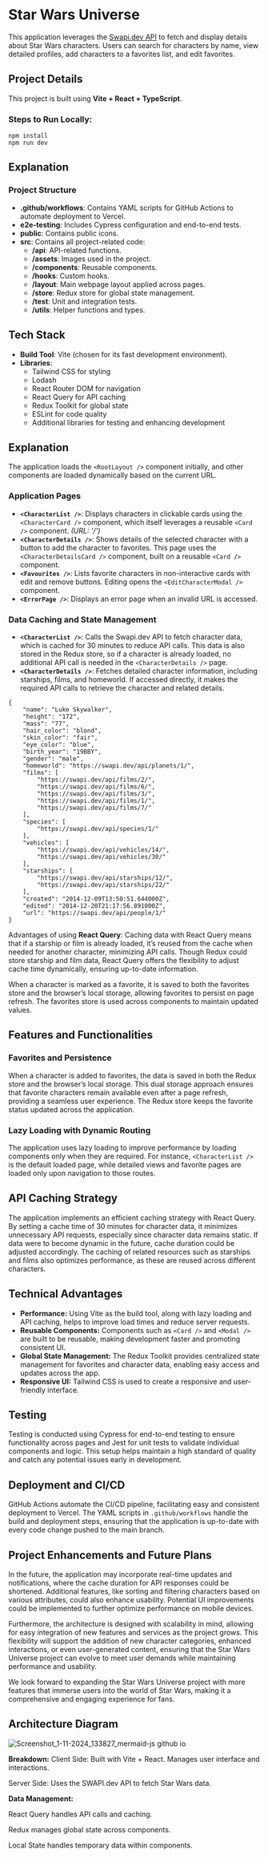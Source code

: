 <h1>Star Wars Universe</h1>

<p>This application leverages the <a href="https://swapi.dev">Swapi.dev API</a> to fetch and display details about Star Wars characters. Users can search for characters by name, view detailed profiles, add characters to a favorites list, and edit favorites.</p>

<h2>Project Details</h2>

<p>This project is built using <b>Vite + React + TypeScript</b>.</p>
<h3>Steps to Run Locally:</h3>
<pre><code>npm install
npm run dev
</code></pre>

<h2>Explanation</h2>

<h3>Project Structure</h3>
<ul>
  <li><b>.github/workflows</b>: Contains YAML scripts for GitHub Actions to automate deployment to Vercel.</li>
  <li><b>e2e-testing</b>: Includes Cypress configuration and end-to-end tests.</li>
  <li><b>public</b>: Contains public icons.</li>
  <li><b>src</b>: Contains all project-related code:
    <ul>
      <li><b>/api</b>: API-related functions.</li>
      <li><b>/assets</b>: Images used in the project.</li>
      <li><b>/components</b>: Reusable components.</li>
      <li><b>/hooks</b>: Custom hooks.</li>
      <li><b>/layout</b>: Main webpage layout applied across pages.</li>
      <li><b>/store</b>: Redux store for global state management.</li>
      <li><b>/test</b>: Unit and integration tests.</li>
      <li><b>/utils</b>: Helper functions and types.</li>
    </ul>
  </li>
</ul>

<h2>Tech Stack</h2>
<ul>
  <li><b>Build Tool</b>: Vite (chosen for its fast development environment).</li>
  <li><b>Libraries</b>:
    <ul>
      <li>Tailwind CSS for styling</li>
      <li>Lodash</li>
      <li>React Router DOM for navigation</li>
      <li>React Query for API caching</li>
      <li>Redux Toolkit for global state</li>
      <li>ESLint for code quality</li>
      <li>Additional libraries for testing and enhancing development</li>
    </ul>
  </li>
</ul>

<h2>Explanation</h2>

<p>The application loads the <code>&lt;RootLayout /&gt;</code> component initially, and other components are loaded dynamically based on the current URL.</p>

<h3>Application Pages</h3>
<ul>
  <li><b><code>&lt;CharacterList /&gt;</code></b>: Displays characters in clickable cards using the <code>&lt;CharacterCard /&gt;</code> component, which itself leverages a reusable <code>&lt;Card /&gt;</code> component. <i>(URL: '/')</i></li>
  <li><b><code>&lt;CharacterDetails /&gt;</code></b>: Shows details of the selected character with a button to add the character to favorites. This page uses the <code>&lt;CharacterDetailsCard /&gt;</code> component, built on a reusable <code>&lt;Card /&gt;</code> component.</li>
  <li><b><code>&lt;Favourites /&gt;</code></b>: Lists favorite characters in non-interactive cards with edit and remove buttons. Editing opens the <code>&lt;EditCharacterModal /&gt;</code> component.</li>
  <li><b><code>&lt;ErrorPage /&gt;</code></b>: Displays an error page when an invalid URL is accessed.</li>
</ul>

<h3>Data Caching and State Management</h3>
<ul>
  <li><b><code>&lt;CharacterList /&gt;</code></b>: Calls the Swapi.dev API to fetch character data, which is cached for 30 minutes to reduce API calls. This data is also stored in the Redux store, so if a character is already loaded, no additional API call is needed in the <code>&lt;CharacterDetails /&gt;</code> page.</li>
  <li><b><code>&lt;CharacterDetails /&gt;</code></b>: Fetches detailed character information, including starships, films, and homeworld. If accessed directly, it makes the required API calls to retrieve the character and related details.</li>
</ul>

<pre><code>{
    "name": "Luke Skywalker",
    "height": "172",
    "mass": "77",
    "hair_color": "blond",
    "skin_color": "fair",
    "eye_color": "blue",
    "birth_year": "19BBY",
    "gender": "male",
    "homeworld": "https://swapi.dev/api/planets/1/",
    "films": [
    	"https://swapi.dev/api/films/2/",
    	"https://swapi.dev/api/films/6/",
    	"https://swapi.dev/api/films/3/",
    	"https://swapi.dev/api/films/1/",
    	"https://swapi.dev/api/films/7/"
    ],
    "species": [
    	"https://swapi.dev/api/species/1/"
    ],
    "vehicles": [
    	"https://swapi.dev/api/vehicles/14/",
    	"https://swapi.dev/api/vehicles/30/"
    ],
    "starships": [
    	"https://swapi.dev/api/starships/12/",
    	"https://swapi.dev/api/starships/22/"
    ],
    "created": "2014-12-09T13:50:51.644000Z",
    "edited": "2014-12-20T21:17:56.891000Z",
    "url": "https://swapi.dev/api/people/1/"
}
</code></pre>

<p>Advantages of using <b>React Query</b>: Caching data with React Query means that if a starship or film is already loaded, it’s reused from the cache when needed for another character, minimizing API calls. Though Redux could store starship and film data, React Query offers the flexibility to adjust cache time dynamically, ensuring up-to-date information.</p>

<p>When a character is marked as a favorite, it is saved to both the favorites store and the browser’s local storage, allowing favorites to persist on page refresh. The favorites store is used across components to maintain updated values.</p>

<h2>Features and Functionalities</h2>

<h3>Favorites and Persistence</h3>
<p>When a character is added to favorites, the data is saved in both the Redux store and the browser’s local storage. This dual storage approach ensures that favorite characters remain available even after a page refresh, providing a seamless user experience. The Redux store keeps the favorite status updated across the application.</p>

<h3>Lazy Loading with Dynamic Routing</h3>
<p>The application uses lazy loading to improve performance by loading components only when they are required. For instance, <code>&lt;CharacterList /&gt;</code> is the default loaded page, while detailed views and favorite pages are loaded only upon navigation to those routes.</p>

<h2>API Caching Strategy</h2>

<p>The application implements an efficient caching strategy with React Query. By setting a cache time of 30 minutes for character data, it minimizes unnecessary API requests, especially since character data remains static. If data were to become dynamic in the future, cache duration could be adjusted accordingly. The caching of related resources such as starships and films also optimizes performance, as these are reused across different characters.</p>

<h2>Technical Advantages</h2>

<ul>
  <li><b>Performance:</b> Using Vite as the build tool, along with lazy loading and API caching, helps to improve load times and reduce server requests.</li>
  <li><b>Reusable Components:</b> Components such as <code>&lt;Card /&gt;</code> and <code>&lt;Modal /&gt;</code> are built to be reusable, making development faster and promoting consistent UI.</li>
  <li><b>Global State Management:</b> The Redux Toolkit provides centralized state management for favorites and character data, enabling easy access and updates across the app.</li>
  <li><b>Responsive UI:</b> Tailwind CSS is used to create a responsive and user-friendly interface.</li>
</ul>

<h2>Testing</h2>

<p>Testing is conducted using Cypress for end-to-end testing to ensure functionality across pages and Jest for unit tests to validate individual components and logic. This setup helps maintain a high standard of quality and catch any potential issues early in development.</p>

<h2>Deployment and CI/CD</h2>

<p>GitHub Actions automate the CI/CD pipeline, facilitating easy and consistent deployment to Vercel. The YAML scripts in <code>.github/workflows</code> handle the build and deployment steps, ensuring that the application is up-to-date with every code change pushed to the main branch.</p>

<h2>Project Enhancements and Future Plans</h2>

<p>In the future, the application may incorporate real-time updates and notifications, where the cache duration for API responses could be shortened. Additional features, like sorting and filtering characters based on various attributes, could also enhance usability. Potential UI improvements could be implemented to further optimize performance on mobile devices.</p>

<p>Furthermore, the architecture is designed with scalability in mind, allowing for easy integration of new features and services as the project grows. This flexibility will support the addition of new character categories, enhanced interactions, or even user-generated content, ensuring that the Star Wars Universe project can evolve to meet user demands while maintaining performance and usability.</p>

<p>We look forward to expanding the Star Wars Universe project with more features that immerse users into the world of Star Wars, making it a comprehensive and engaging experience for fans.</p>

<h2>Architecture Diagram</h2>

![Screenshot_1-11-2024_133827_mermaid-js github io](https://github.com/user-attachments/assets/f0c08124-dc68-4111-85e4-c8b124c4f7b8)

<b>Breakdown:</b>
Client Side: Built with Vite + React. Manages user interface and interactions.

Server Side: Uses the SWAPI.dev API to fetch Star Wars data.

<b>Data Management:</b>

React Query handles API calls and caching.

Redux manages global state across components.

Local State handles temporary data within components.

